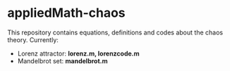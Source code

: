 # appliedMath-chaos

This repository contains equations, definitions and codes about the chaos theory. Currently:
- Lorenz attractor: **lorenz.m, lorenzcode.m**
- Mandelbrot set: **mandelbrot.m**
